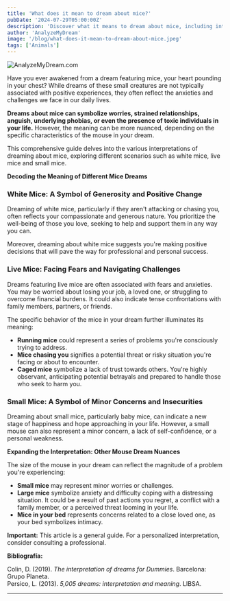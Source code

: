```yaml
---
title: 'What does it mean to dream about mice?'
pubDate: '2024-07-29T05:00:00Z'
description: 'Discover what it means to dream about mice, including interpretations of white, living, dead, and small mice.'
author: 'AnalyzeMyDream'
image: '/blog/what-does-it-mean-to-dream-about-mice.jpeg'
tags: ['Animals']
---
```


![AnalyzeMyDream.com](/blog/what-does-it-mean-to-dream-about-mice.jpeg)

Have you ever awakened from a dream featuring mice, your heart pounding in your chest? While dreams of these small creatures are not typically associated with positive experiences, they often reflect the anxieties and challenges we face in our daily lives.

**Dreams about mice can symbolize worries, strained relationships, anguish, underlying phobias, or even the presence of toxic individuals in your life.** However, the meaning can be more nuanced, depending on the specific characteristics of the mouse in your dream.

This comprehensive guide delves into the various interpretations of dreaming about mice, exploring different scenarios such as white mice, live mice and small mice.

**Decoding the Meaning of Different Mice Dreams**

### White Mice: A Symbol of Generosity and Positive Change

Dreaming of white mice, particularly if they aren't attacking or chasing you, often reflects your compassionate and generous nature. You prioritize the well-being of those you love, seeking to help and support them in any way you can.

Moreover, dreaming about white mice suggests you're making positive decisions that will pave the way for professional and personal success. 

### Live Mice: Facing Fears and Navigating Challenges

Dreams featuring live mice are often associated with fears and anxieties. You may be worried about losing your job, a loved one, or struggling to overcome financial burdens. It could also indicate tense confrontations with family members, partners, or friends. 

The specific behavior of the mice in your dream further illuminates its meaning:

- **Running mice** could represent a series of problems you're consciously trying to address.
- **Mice chasing you** signifies a potential threat or risky situation you're facing or about to encounter.
- **Caged mice** symbolize a lack of trust towards others. You're highly observant, anticipating potential betrayals and prepared to handle those who seek to harm you.

### Small Mice: A Symbol of Minor Concerns and Insecurities

Dreaming about small mice, particularly baby mice, can indicate a new stage of happiness and hope approaching in your life. However, a small mouse can also represent a minor concern, a lack of self-confidence, or a personal weakness.

**Expanding the Interpretation: Other Mouse Dream Nuances**

The size of the mouse in your dream can reflect the magnitude of a problem you're experiencing:

- **Small mice** may represent minor worries or challenges.
- **Large mice** symbolize anxiety and difficulty coping with a distressing situation. It could be a result of past actions you regret, a conflict with a family member, or a perceived threat looming in your life.
- **Mice in your bed** represents concerns related to a close loved one, as your bed symbolizes intimacy. 

**Important:** This article is a general guide. For a personalized interpretation, consider consulting a professional.

**Bibliografía:**

Colin, D. (2019). *The interpretation of dreams for Dummies*. Barcelona: Grupo Planeta.  
Persico, L. (2013). *5,005 dreams: interpretation and meaning*. LIBSA.

---